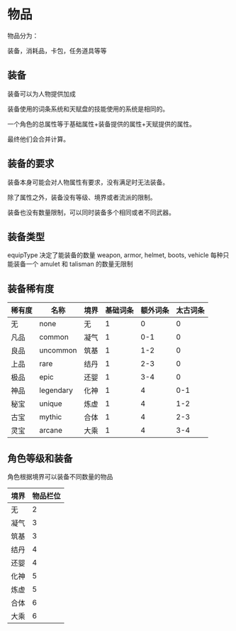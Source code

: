 # 物品

物品分为：

装备，消耗品，卡包，任务道具等等

## 装备

装备可以为人物提供加成

装备使用的词条系统和天赋盘的技能使用的系统是相同的。

一个角色的总属性等于基础属性+装备提供的属性+天赋提供的属性。

最终他们会合并计算。

## 装备的要求

装备本身可能会对人物属性有要求，没有满足时无法装备。

除了属性之外，装备没有等级、境界或者流派的限制。

装备也没有数量限制，可以同时装备多个相同或者不同武器。

## 装备类型

equipType 决定了能装备的数量
weapon, armor, helmet, boots, vehicle 每种只能装备一个
amulet 和 talisman 的数量无限制

## 装备稀有度

| 稀有度 | 名称      | 境界 | 基础词条 | 额外词条 | 太古词条 |
| :----- | --------- | ---- | -------- | -------- | -------- |
| 无     | none      | 无   | 1        | 0        | 0        |
| 凡品   | common    | 凝气 | 1        | 0-1      | 0        |
| 良品   | uncommon  | 筑基 | 1        | 1-2      | 0        |
| 上品   | rare      | 结丹 | 1        | 2-3      | 0        |
| 极品   | epic      | 还婴 | 1        | 3-4      | 0        |
| 神品   | legendary | 化神 | 1        | 4        | 0-1      |
| 秘宝   | unique    | 炼虚 | 1        | 4        | 1-2      |
| 古宝   | mythic    | 合体 | 1        | 4        | 2-3      |
| 灵宝   | arcane    | 大乘 | 1        | 4        | 3-4      |

## 角色等级和装备

角色根据境界可以装备不同数量的物品

| 境界 | 物品栏位 |
| ---- | -------- |
| 无   | 2        |
| 凝气 | 3        |
| 筑基 | 3        |
| 结丹 | 4        |
| 还婴 | 4        |
| 化神 | 5        |
| 炼虚 | 5        |
| 合体 | 6        |
| 大乘 | 6        |
